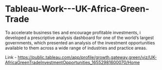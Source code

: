 # Tableau-Work---UK-Africa-Green-Trade
To accelerate business ties and encourage profitable investments, i developed a prescriptive analysis dashboard for one of the world’s largest governments, which presented an analysis of the investment opportunities available to them across a wide range of industries and practice areas. 

Link - https://public.tableau.com/app/profile/growth.gateway.green/viz/UK-AfricaGreenTradeInvestmentOpportunities_16552981600070/Home
